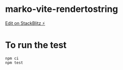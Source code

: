 # marko-vite-rendertostring

[Edit on StackBlitz ⚡️](https://stackblitz.com/edit/node-ggbbcq)

# To run the test

```
npm ci
npm test
```
